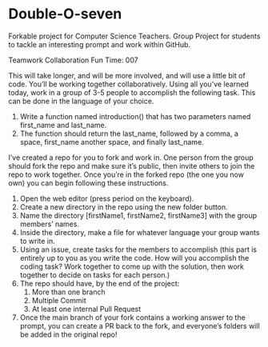 # Double-O-seven
Forkable project for Computer Science Teachers. Group Project for students to tackle an interesting prompt and work within GitHub. 


Teamwork Collaboration Fun Time: 007

This will take longer, and will be more involved, and will use a little bit of code. You’ll be working together collaboratively. Using all you’ve learned today, work in a group of 3-5 people to accomplish the following task. This can be done in the language of your choice. 

1. Write a function named introduction() that has two parameters named first_name and last_name.
1. The function should return the last_name, followed by a comma, a space, first_name another space, and finally last_name.

I’ve created a repo for you to fork and work in. One person from the group should fork the repo and make sure it’s public, then invite others to join the repo to work together. 
Once you’re in the forked repo (the one you now own) you can begin following these instructions. 

1. Open the web editor (press period on the keyboard). 
1. Create a new directory in the repo using the new folder button.
1. Name the directory [firstName1, firstName2, firstName3] with the group members’ names. 
1. Inside the directory, make a file for whatever language your group wants to write in. 
1. Using an issue, create tasks for the members to accomplish (this part is entirely up to you as you write the code. How will you accomplish the coding task? Work together to come up with the solution, then work together to decide on tasks for each person.)
1. The repo should have, by the end of the project:
    1. More than one branch 
    1. Multiple Commit
    1. At least one internal Pull Request
1. Once the main branch of your fork contains a working answer to the prompt, you can create a PR back to the fork, and everyone’s folders will be added in the original repo! 
